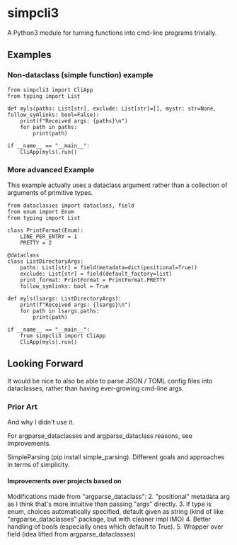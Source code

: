 # simpcli3
A Python3 module for turning functions into cmd-line programs trivially.


## Examples
### Non-dataclass (simple function) example
```
from simpcli3 import CliApp
from typing import List

def myls(paths: List[str], exclude: List[str]=[], mystr: str=None, follow_symlinks: bool=False):
    print(f"Received args: {paths}\n")
    for path in paths:
        print(path)

if __name__ == "__main__":
    CliApp(myls).run()
```

### More advanced Example
This example actually uses a dataclass argument rather than a collection of arguments of primitive types.

```
from dataclasses import dataclass, field
from enum import Enum
from typing import List

class PrintFormat(Enum):
    LINE_PER_ENTRY = 1
    PRETTY = 2

@dataclass
class ListDirectoryArgs:
    paths: List[str] = field(metadata=dict(positional=True))
    exclude: List[str] = field(default_factory=list)
    print_format: PrintFormat = PrintFormat.PRETTY
    follow_symlinks: bool = True

def myls(lsargs: ListDirectoryArgs):
    print(f"Received args: {lsargs}\n")
    for path in lsargs.paths:
        print(path)

if __name__ == "__main__":
    from simpcli3 import CliApp
    CliApp(myls).run()
```

## Looking Forward

It would be nice to also be able to parse JSON / TOML config files into dataclasses, rather than having ever-growing cmd-line args.

### Prior Art
And why I didn't use it.

For argparse_dataclasses and argparse_dataclass reasons, see Improvements.

SimpleParsing (pip install simple_parsing). Different goals and approaches in terms of simplicity.


#### Improvements over projects based on
Modifications made from "argparse_dataclass":
  2. "positional" metadata arg as I think that's more intuitive than passing "args" directly.
  3. If type is enum, choices automatically specified, default given as string
     (kind of like "argparse_dataclasses" package, but with cleaner impl IMO)
  4. Better handling of bools (especially ones which default to True).
  5. Wrapper over field (idea lifted from argparse_dataclasses)